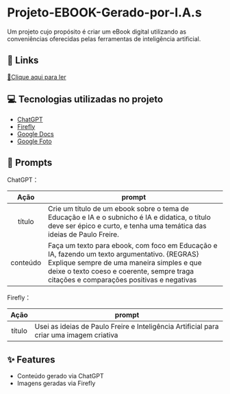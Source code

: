 # Projeto-EBOOK-Gerado-por-I.A.s
Um projeto cujo propósito é criar um eBook digital utilizando as conveniências oferecidas pelas ferramentas de inteligência artificial. 

## 🔗 Links
<a href="https://docs.google.com/document/d/1dLMK8yxrncqhQpLsmqlNc4wseK0TFNCV_sVDBXx1nXs/edit?usp=sharing" title="View PDF now"> 📕Clique aqui para ler</a>

## 💻 Tecnologias utilizadas no projeto

- [ChatGPT](https://chat.openai.com/) 
- [Firefly](https://firefly.adobe.com/)
- [Google Docs](https://docs.google.com/document/d/1dLMK8yxrncqhQpLsmqlNc4wseK0TFNCV_sVDBXx1nXs/edit?usp=sharing)
- [Google Foto](https://photos.google.com/share/AF1QipPIzMHF9i8VkAEvUMAE5EGthxjoHMjw0vHLrK3CjCvY3zWE4FE7wvnRohWpy9ZokQ/photo/AF1QipOSBtOH3f-w-9FfySB_MXNdiERYVG2UJ7CBLMAs?key=c0JDNG01MEszVzZBYmhpelZhS0tkNW5OZ3ZpQmxn)

## 🧠 Prompts

ChatGPT：

|   Ação   | prompt                                                                                                                                                                                                                                                                         |
| :------: | ------------------------------------------------------------------------------------------------------------------------------------------------------------------------------------------------------------------------------------------------------------------------------ |
|  título  | Crie um título de um ebook sobre o tema de Educação e IA e o subnicho é IA e didatica, o título deve ser épico e curto, e tenha uma temática das ideias de Paulo Freire.                                                        |
| conteúdo | Faça um texto para ebook, com foco em Educação e IA, fazendo um texto argumentativo. {REGRAS} Explique sempre de uma maneira simples e que deixe o texto coeso e coerente, sempre traga citações e comparações positivas e negativas |

Firefly：

|  Ação  | prompt                                                                                 |
| :----: | -------------------------------------------------------------------------------------- |
| título | Usei as ideias de Paulo Freire e Inteligência Artificial para criar uma imagem criativa |

## ✨ Features

- Conteúdo gerado via ChatGPT
- Imagens geradas via Firefly

